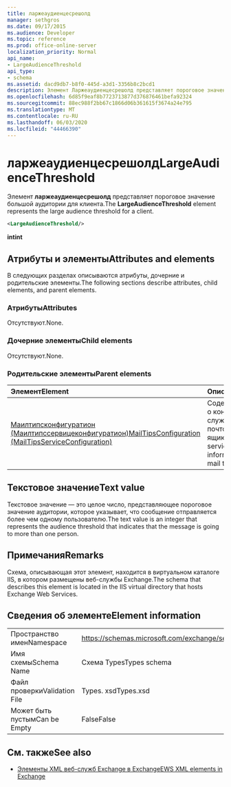```yaml
---
title: ларжеаудиенцесрешолд
manager: sethgros
ms.date: 09/17/2015
ms.audience: Developer
ms.topic: reference
ms.prod: office-online-server
localization_priority: Normal
api_name:
- LargeAudienceThreshold
api_type:
- schema
ms.assetid: dacd9db7-b8f0-445d-a3d1-3356b8c2bcd1
description: Элемент Ларжеаудиенцесрешолд представляет пороговое значение большой аудитории для клиента.
ms.openlocfilehash: 6d85f9eaf8b7723713877d376876461befa92324
ms.sourcegitcommit: 88ec988f2bb67c1866d06b361615f3674a24e795
ms.translationtype: MT
ms.contentlocale: ru-RU
ms.lasthandoff: 06/03/2020
ms.locfileid: "44466390"
---
```

# <a name="largeaudiencethreshold"></a><span data-ttu-id="aab8a-103">ларжеаудиенцесрешолд</span><span class="sxs-lookup"><span data-stu-id="aab8a-103">LargeAudienceThreshold</span></span>

<span data-ttu-id="aab8a-104">Элемент **ларжеаудиенцесрешолд** представляет пороговое значение большой аудитории для клиента.</span><span class="sxs-lookup"><span data-stu-id="aab8a-104">The **LargeAudienceThreshold** element represents the large audience threshold for a client.</span></span> 
  
```XML
<LargeAudienceThreshold/>
```

 <span data-ttu-id="aab8a-105">**int**</span><span class="sxs-lookup"><span data-stu-id="aab8a-105">**int**</span></span>
## <a name="attributes-and-elements"></a><span data-ttu-id="aab8a-106">Атрибуты и элементы</span><span class="sxs-lookup"><span data-stu-id="aab8a-106">Attributes and elements</span></span>

<span data-ttu-id="aab8a-107">В следующих разделах описываются атрибуты, дочерние и родительские элементы.</span><span class="sxs-lookup"><span data-stu-id="aab8a-107">The following sections describe attributes, child elements, and parent elements.</span></span>
  
### <a name="attributes"></a><span data-ttu-id="aab8a-108">Атрибуты</span><span class="sxs-lookup"><span data-stu-id="aab8a-108">Attributes</span></span>

<span data-ttu-id="aab8a-109">Отсутствуют.</span><span class="sxs-lookup"><span data-stu-id="aab8a-109">None.</span></span>
  
### <a name="child-elements"></a><span data-ttu-id="aab8a-110">Дочерние элементы</span><span class="sxs-lookup"><span data-stu-id="aab8a-110">Child elements</span></span>

<span data-ttu-id="aab8a-111">Отсутствуют.</span><span class="sxs-lookup"><span data-stu-id="aab8a-111">None.</span></span>
  
### <a name="parent-elements"></a><span data-ttu-id="aab8a-112">Родительские элементы</span><span class="sxs-lookup"><span data-stu-id="aab8a-112">Parent elements</span></span>

|<span data-ttu-id="aab8a-113">**Элемент**</span><span class="sxs-lookup"><span data-stu-id="aab8a-113">**Element**</span></span>|<span data-ttu-id="aab8a-114">**Описание**</span><span class="sxs-lookup"><span data-stu-id="aab8a-114">**Description**</span></span>|
|:-----|:-----|
|[<span data-ttu-id="aab8a-115">Маилтипсконфигуратион (Маилтипссервицеконфигуратион)</span><span class="sxs-lookup"><span data-stu-id="aab8a-115">MailTipsConfiguration (MailTipsServiceConfiguration)</span></span>](mailtipsconfiguration-mailtipsserviceconfiguration.md) <br/> |<span data-ttu-id="aab8a-116">Содержит сведения о конфигурации службы для советов почтового ящика.</span><span class="sxs-lookup"><span data-stu-id="aab8a-116">Contains service configuration information for the mail tips service.</span></span>  <br/> |
   
## <a name="text-value"></a><span data-ttu-id="aab8a-117">Текстовое значение</span><span class="sxs-lookup"><span data-stu-id="aab8a-117">Text value</span></span>

<span data-ttu-id="aab8a-118">Текстовое значение — это целое число, представляющее пороговое значение аудитории, которое указывает, что сообщение отправляется более чем одному пользователю.</span><span class="sxs-lookup"><span data-stu-id="aab8a-118">The text value is an integer that represents the audience threshold that indicates that the message is going to more than one person.</span></span>
  
## <a name="remarks"></a><span data-ttu-id="aab8a-119">Примечания</span><span class="sxs-lookup"><span data-stu-id="aab8a-119">Remarks</span></span>

<span data-ttu-id="aab8a-120">Схема, описывающая этот элемент, находится в виртуальном каталоге IIS, в котором размещены веб-службы Exchange.</span><span class="sxs-lookup"><span data-stu-id="aab8a-120">The schema that describes this element is located in the IIS virtual directory that hosts Exchange Web Services.</span></span>
  
## <a name="element-information"></a><span data-ttu-id="aab8a-121">Сведения об элементе</span><span class="sxs-lookup"><span data-stu-id="aab8a-121">Element information</span></span>

|||
|:-----|:-----|
|<span data-ttu-id="aab8a-122">Пространство имен</span><span class="sxs-lookup"><span data-stu-id="aab8a-122">Namespace</span></span>  <br/> |https://schemas.microsoft.com/exchange/services/2006/types  <br/> |
|<span data-ttu-id="aab8a-123">Имя схемы</span><span class="sxs-lookup"><span data-stu-id="aab8a-123">Schema Name</span></span>  <br/> |<span data-ttu-id="aab8a-124">Схема Types</span><span class="sxs-lookup"><span data-stu-id="aab8a-124">Types schema</span></span>  <br/> |
|<span data-ttu-id="aab8a-125">Файл проверки</span><span class="sxs-lookup"><span data-stu-id="aab8a-125">Validation File</span></span>  <br/> |<span data-ttu-id="aab8a-126">Types. xsd</span><span class="sxs-lookup"><span data-stu-id="aab8a-126">Types.xsd</span></span>  <br/> |
|<span data-ttu-id="aab8a-127">Может быть пустым</span><span class="sxs-lookup"><span data-stu-id="aab8a-127">Can be Empty</span></span>  <br/> |<span data-ttu-id="aab8a-128">False</span><span class="sxs-lookup"><span data-stu-id="aab8a-128">False</span></span>  <br/> |
   
## <a name="see-also"></a><span data-ttu-id="aab8a-129">См. также</span><span class="sxs-lookup"><span data-stu-id="aab8a-129">See also</span></span>



- [<span data-ttu-id="aab8a-130">Элементы XML веб-служб Exchange в Exchange</span><span class="sxs-lookup"><span data-stu-id="aab8a-130">EWS XML elements in Exchange</span></span>](ews-xml-elements-in-exchange.md)


